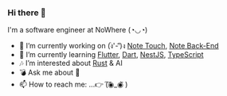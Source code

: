 ### Hi there 👋

I'm a software engineer at NoWhere (◔◡◔)

- 🔭 I’m currently working on (ง︡'-'︠)ง [Note Touch](https://github.com/magician20/note_touch), [Note Back-End](https://github.com/magician20/pagee-smooth)
- 🌱 I’m currently learning [Flutter](https://flutter.dev/), [Dart](https://dart.dev/), [NestJS](https://nestjs.com/), [TypeScript](https://www.typescriptlang.org/)
- 🎶 I’m interested about [Rust](https://www.rust-lang.org//) & AI
- 💣 Ask me about 🤔
- 📫 How to reach me: ...👉 (͠◉_◉᷅ )


